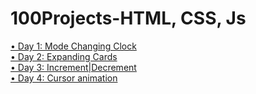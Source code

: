 # 100Projects-HTML, CSS, Js

<a href="https://modechangejs.netlify.app/"> &bull; Day 1: Mode Changing Clock</a> <br>
<a href="https://expandedcards19.netlify.app"> &bull; Day 2: Expanding Cards</a> <br>
<a href="https://incrementdecrement19.netlify.app/"> &bull; Day 3: Increment|Decrement</a> <br>
<a href="https://tictactoe1919.netlify.app"> &bull; Day 4: Cursor animation</a>
